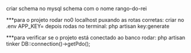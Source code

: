 criar schema no mysql
schema com o nome rango-do-rei

***para o projeto rodar no0 localhost puxando as rotas corretas:
criar no .env
APP_KEY=
depois rodas no terminal: php artisan key:generate


***para verificar se o projeto está conectado ao banco rodar:
php artisan tinker
DB::connection()->getPdo();